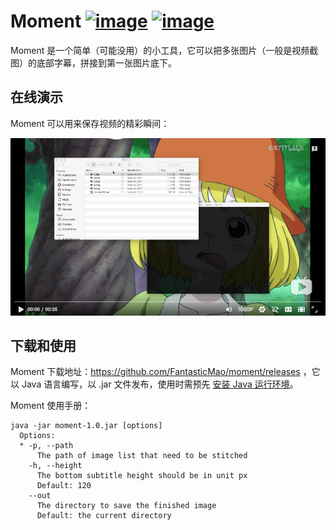 # Moment [![image](https://img.shields.io/badge/license-MIT-green.svg)](https://github.com/FantasticMao/moment/blob/master/LICENSE) [![image](https://img.shields.io/badge/release-download-blue.svg)](https://github.com/FantasticMao/moment/releases)

Moment 是一个简单（可能没用）的小工具，它可以把多张图片（一般是视频截图）的底部字幕，拼接到第一张图片底下。

## 在线演示
Moment 可以用来保存视频的精彩瞬间：

[![demo](doc/demo.png)](https://www.bilibili.com/video/av31172471)

## 下载和使用
Moment 下载地址：https://github.com/FantasticMao/moment/releases ，它以 Java 语言编写，以 .jar 文件发布，使用时需预先 [安装 Java 运行环境](https://www.baidu.com/s?wd=安装%20JRE)。

Moment 使用手册：
```
java -jar moment-1.0.jar [options]
  Options:
  * -p, --path
      The path of image list that need to be stitched
    -h, --height
      The bottom subtitle height should be in unit px
      Default: 120
    --out
      The directory to save the finished image
      Default: the current directory
```
